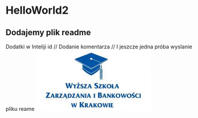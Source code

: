 # HelloWorld2
## Dodajemy plik readme
Dodatki w Inteliji id
// Dodanie komentarza
// I jeszcze jedna próba
wyslanie pliku reame
![](https://github.com/Jancik82/Images/blob/main/zdjecie%20wszib.jpg)

